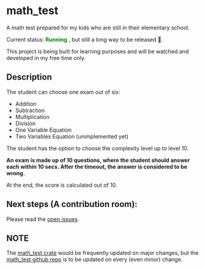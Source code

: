 # math_test

A math test prepared for my kids who are still in their elementary school.

Current status: <span style="color:green"> **Running** </span>, but still a long way to be released 🚧.

This project is being built for learning purposes and will be watched and developed in my free time only.


## Description
The student can choose one exam out of six:
- Addition
- Subtraction
- Multiplication
- Division
- One Variable Equation
- Two Variables Equation (unimplemented yet)

The student has the option to choose the complexity level up to level 10.

**An exam is made up of 10 questions, where the student should answer each within 10 secs. After the timeout, the answer is considered to be wrong.**

At the end, the score is calculated out of 10.


## Next steps (A contribution room):

Please read the [open issues](https://github.com/mj-nehme/math_test/issues?q=is%3Aopen+is%3Aissue).


## NOTE
The [math_test crate](https://crates.io/crates/math_test) would be frequently updated on major changes, but the [math_test github repo](https://github.com/mj-nehme/math_test) is to be updated on every (even minor) change.

